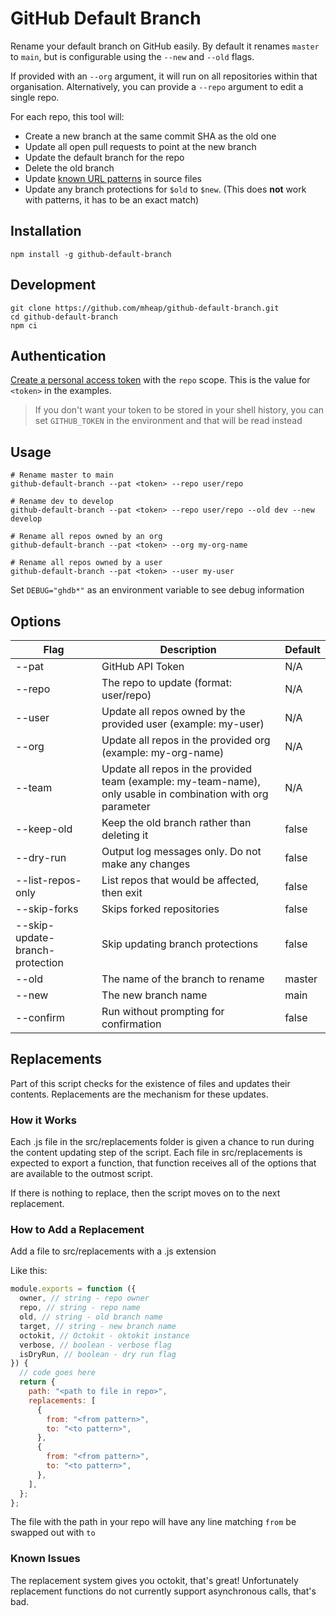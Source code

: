 # GitHub Default Branch

Rename your default branch on GitHub easily. By default it renames `master` to `main`, but is configurable using the `--new` and `--old` flags.

If provided with an `--org` argument, it will run on all repositories within that organisation. Alternatively, you can provide a `--repo` argument to edit a single repo.

For each repo, this tool will:

- Create a new branch at the same commit SHA as the old one
- Update all open pull requests to point at the new branch
- Update the default branch for the repo
- Delete the old branch
- Update [known URL patterns](https://github.com/mheap/github-default-branch/blob/main/src/update-content.js) in source files
- Update any branch protections for `$old` to `$new`. (This does **not** work with patterns, it has to be an exact match)

## Installation

```shell
npm install -g github-default-branch
```

## Development

```shell
git clone https://github.com/mheap/github-default-branch.git
cd github-default-branch
npm ci
```

## Authentication

[Create a personal access token](https://github.com/settings/tokens/new?scopes=repo&description=github-default-branch) with the `repo` scope. This is the value for `<token>` in the examples.

> If you don't want your token to be stored in your shell history, you can set `GITHUB_TOKEN` in the environment and that will be read instead

## Usage

```
# Rename master to main
github-default-branch --pat <token> --repo user/repo

# Rename dev to develop
github-default-branch --pat <token> --repo user/repo --old dev --new develop

# Rename all repos owned by an org
github-default-branch --pat <token> --org my-org-name

# Rename all repos owned by a user
github-default-branch --pat <token> --user my-user
```

Set `DEBUG="ghdb*"` as an environment variable to see debug information

## Options

| Flag                            | Description                                                                                                  | Default |
| ------------------------------- | ------------------------------------------------------------------------------------------------------------ | ------- |
| --pat <token>                   | GitHub API Token                                                                                             | N/A     |
| --repo <name>                   | The repo to update (format: user/repo)                                                                       | N/A     |
| --user <name>                   | Update all repos owned by the provided user (example: my-user)                                               | N/A     |
| --org <name>                    | Update all repos in the provided org (example: my-org-name)                                                  | N/A     |
| --team <name>                   | Update all repos in the provided team (example: my-team-name), only usable in combination with org parameter | N/A     |
| --keep-old                      | Keep the old branch rather than deleting it                                                                  | false   |
| --dry-run                       | Output log messages only. Do not make any changes                                                            | false   |
| --list-repos-only               | List repos that would be affected, then exit                                                                 | false   |
| --skip-forks                    | Skips forked repositories                                                                                    | false   |
| --skip-update-branch-protection | Skip updating branch protections                                                                             | false   |
| --old                           | The name of the branch to rename                                                                             | master  |
| --new                           | The new branch name                                                                                          | main    |
| --confirm                       | Run without prompting for confirmation                                                                       | false   |

## Replacements

Part of this script checks for the existence of files and updates their contents. Replacements are the mechanism for these updates.

### How it Works

Each .js file in the src/replacements folder is given a chance to run during the content updating step of the script. Each file in src/replacements is expected to export a function, that function receives all of the options that are available to the outmost script.

If there is nothing to replace, then the script moves on to the next replacement.

### How to Add a Replacement

Add a file to src/replacements with a .js extension

Like this:

```javascript
module.exports = function ({
  owner, // string - repo owner
  repo, // string - repo name
  old, // string - old branch name
  target, // string - new branch name
  octokit, // Octokit - oktokit instance
  verbose, // boolean - verbose flag
  isDryRun, // boolean - dry run flag
}) {
  // code goes here
  return {
    path: "<path to file in repo>",
    replacements: [
      {
        from: "<from pattern>",
        to: "<to pattern>",
      },
      {
        from: "<from pattern>",
        to: "<to pattern>",
      },
    ],
  };
};
```

The file with the path in your repo will have any line matching `from` be swapped out with `to`

### Known Issues

The replacement system gives you octokit, that's great! Unfortunately replacement functions do not currently support asynchronous calls, that's bad.
